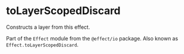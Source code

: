 # toLayerScopedDiscard

Constructs a layer from this effect.

Part of the `Effect` module from the `@effect/io` package. Also known as `Effect.toLayerScopedDiscard`.
